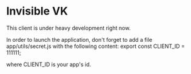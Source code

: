 # Invisible VK

This client is under heavy development right now.

In order to launch the application, don't forget to add a file app/utils/secret.js with the following content: export const CLIENT_ID = 111111;

where CLIENT_ID is your app's id.
